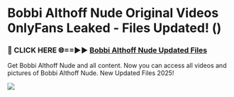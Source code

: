 # Bobbi Althoff Nude Original Videos 0nlyFans Leaked - Files Updated! ()

<h3>🔴 CLICK HERE 🌐==►► <a href="https://tinyurl.com/leaks-videos" rel="nofollow">Bobbi Althoff Nude Updated Files</a></h3>

Get Bobbi Althoff Nude and all content. Now you can access all videos and pictures of Bobbi Althoff Nude. New Updated Files 2025!

[![](https://i.imgur.com/KQgVmj3.gif)](https://tinyurl.com/leaks-videos)